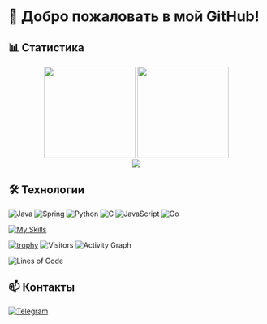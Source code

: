 # 🚀 Добро пожаловать в мой GitHub!

## 📊 Статистика

<div align="center">
  <img height="180em" src="https://github-readme-stats.vercel.app/api?username=Neyahd&show_icons=true&theme=tokyonight&count_private=true&include_all_commits=true"/>
  <img height="180em" src="https://github-readme-stats.vercel.app/api/top-langs/?username=Neyahd&layout=compact&theme=tokyonight&hide=html,css,scss&count_private=true"/>
</div>

<div align="center">
  <img src="https://streak-stats.demolab.com/?user=Neyahd&theme=tokyonight"/>
</div>

## 🛠️ Технологии
![Java](https://img.shields.io/badge/Java-007396?style=for-the-badge&logo=openjdk&logoColor=white)
![Spring](https://img.shields.io/badge/Spring-6DB33F?style=for-the-badge&logo=spring&logoColor=white)
![Python](https://img.shields.io/badge/Python-3776AB?style=for-the-badge&logo=python&logoColor=white)
![C](https://img.shields.io/badge/C-A8B9CC?style=for-the-badge&logo=c&logoColor=black)
![JavaScript](https://img.shields.io/badge/JavaScript-F7DF1E?style=for-the-badge&logo=javascript&logoColor=black)
![Go](https://img.shields.io/badge/Go-00ADD8?style=for-the-badge&logo=go&logoColor=white)

[![My Skills](https://skillicons.dev/icons?i=js,html,css,wasm)](https://skillicons.dev)

[![trophy](https://github-profile-trophy.vercel.app/?username=Neyahd&theme=onedark)](https://github.com/ryo-ma/github-profile-trophy)
![Visitors](https://visitor.archi.workers.dev/visitor-badge.glitch.me/badge?page_id=Neyahd.Neyahd)
![Activity Graph](https://github-readme-activity-graph.vercel.app/graph?username=Neyahd&theme=github-dark)

![Lines of Code](https://line-count.vercel.app/Neyahd/count?style=flat-square&color=important)
## 📫 Контакты
[![Telegram](https://img.shields.io/badge/Telegram-26A5E4?style=for-the-badge&logo=telegram&logoColor=white)](https://t.me/sytrasyyy)
